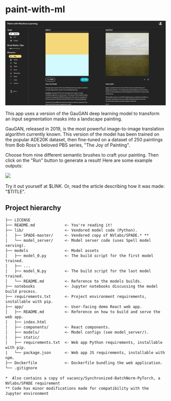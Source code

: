 # paint-with-ml

![](imgs/screenshot.png)

This app uses a version of the GauGAN deep learning model to transform an input segmentation masks into a landscape painting.

GauGAN, released in 2019, is the most powerful image-to-image translation algorithm currently known. This version of the model has been trained on the popular ADE20K dataset, then fine-tuned on a dataset of 250 paintings from Bob Ross's beloved PBS series, "The Joy of Painting".

Choose from nine different semantic brushes to craft your painting. Then click on the "Run" button to generate a result! Here are some example outputs:

![](https://i.imgur.com/QzNFAV6.png)

Try it out yourself at $LINK. Or, read the article describing how it was made: "$TITLE".

## Project hierarchy

```
├── LICENSE
├── README.md             <- You're reading it!
├── lib/                  <- Vendored model code (Python).
│   ├── SPADE-master/     <- Vendored copy of NVlabs/SPADE.* **
│   └── model_server/     <- Model server code (uses Spell model serving).
├── models                <- Model assets
│   ├── model_0.py        <- The build script for the first model trained.
│   ├── ...
│   ├── model_N.py        <- The build script for the last model trained.
│   └── README.md         <- Reference to the models builds.
├── notebooks             <- Jupyter notebooks discussing the model build process.
├── requirements.txt      <- Project environment requirements, installable with pip.
├── app/                  <- User-facing demo React web app.
│   ├── README.md         <- Reference on how to build and serve the web app.
│   ├── index.html
│   ├── components/       <- React components.
│   ├── models/           <- Model configs (see model_server/).
│   ├── static/
│   ├── requirements.txt  <- Web app Python requirements, installable with pip.
|   └── package.json      <- Web app JS requirements, installable with npm.
├── Dockerfile            <- Dockerfile bundling the web application.
└── .gitignore

*  Also contains a copy of vacancy/Synchronized-BatchNorm-PyTorch, a NVlabs/SPADE requirement
** Code has minor modifications made for compatibility with the Jupyter environment
```
